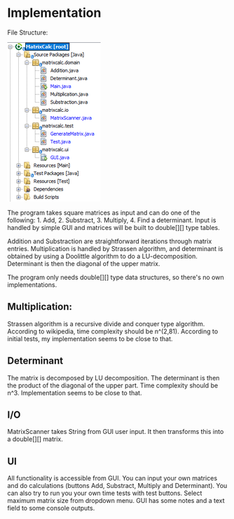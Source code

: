 # Implementation

File Structure:

![](https://github.com/tonitomaatti/MatrixCalc/blob/master/Documentation/Resources/FileStructureNetbeans.png)


The program takes square matrices as input and can do one of the following: 1. Add, 2. Substract, 3. Multiply, 
4. Find a determinant. Input is handled by simple GUI and matrices will be built to double[][] type tables.

Addition and Substraction are straightforward iterations through matrix entries. Multiplication is handled by Strassen algorithm,
and determinant is obtained by using a Doolittle algorithm to do a LU-decomposition. Determinant is then the diagonal of the upper
matrix.

The program only needs double[][] type data structures, so there's no own implementations.


## Multiplication:

Strassen algorithm is a recursive divide and conquer type algorithm. According to wikipedia, time complexity should be n^(2,81). 
According to initial tests, my implementation seems to be close to that.


## Determinant

The matrix is decomposed by LU decomposition. The determinant is then the product of the diagonal of the upper part. Time complexity
should be n^3. Implementation seems to be close to that.


## I/O

MatrixScanner takes String from GUI user input. It then transforms this into a double[][] matrix.

## UI

All functionality is accessible from GUI. You can input your own matrices and do calculations (buttons Add, Substract, Multiply and Determinant). You can also try to run you your own time tests with test buttons. Select maximum matrix size from dropdown menu. GUI has some notes and a text field to some console outputs.



